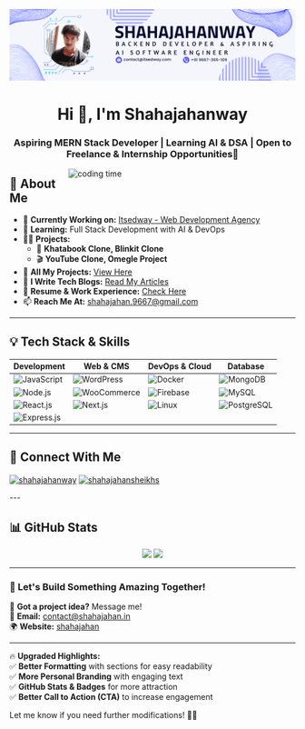 ![logo](https://github.com/shahajahanway/Shahajahanway/blob/main/%20Banner.png)
<h1 align="center">Hi 👋, I'm Shahajahanway</h1>
<h3 align="center">Aspiring MERN Stack Developer | Learning AI & DSA | Open to Freelance & Internship Opportunities🚀</h3>

<img align="right" width="400" src="https://cdn.dribbble.com/users/1162077/screenshots/3848914/programmer.gif" alt="coding time">

## 🚀 About Me  
- 🔭 **Currently Working on:** [Itsedway - Web Development Agency](https://www.itsedway.com)  
- 🌱 **Learning:** Full Stack Development with AI & DevOps  
- 👨‍💻 **Projects:**  
  - 🚀 **Khatabook Clone, Blinkit Clone**  
  - 🎬 **YouTube Clone, Omegle Project**  
- 📌 **All My Projects:** [View Here](http://itsedway.com/Project)  
- 📝 **I Write Tech Blogs:** [Read My Articles](http://blog.itsedway.com)  
- 📄 **Resume & Work Experience:** [Check Here](http://itsedway.com/resume)  
- 📫 **Reach Me At:** shahajahan.9667@gmail.com  

---

## 💡 Tech Stack & Skills  

| **Development** | **Web & CMS** | **DevOps & Cloud** | **Database** |
|---------------|---------------|------------------|------------|
| ![JavaScript](https://img.shields.io/badge/JavaScript-F7DF1E?style=for-the-badge&logo=javascript&logoColor=black) | ![WordPress](https://img.shields.io/badge/WordPress-21759B?style=for-the-badge&logo=wordpress&logoColor=white) | ![Docker](https://img.shields.io/badge/Docker-2496ED?style=for-the-badge&logo=docker&logoColor=white) | ![MongoDB](https://img.shields.io/badge/MongoDB-4EA94B?style=for-the-badge&logo=mongodb&logoColor=white) |
| ![Node.js](https://img.shields.io/badge/Node.js-339933?style=for-the-badge&logo=nodedotjs&logoColor=white) | ![WooCommerce](https://img.shields.io/badge/WooCommerce-96588A?style=for-the-badge&logo=woocommerce&logoColor=white) | ![Firebase](https://img.shields.io/badge/Firebase-FFCA28?style=for-the-badge&logo=firebase&logoColor=black) | ![MySQL](https://img.shields.io/badge/MySQL-4479A1?style=for-the-badge&logo=mysql&logoColor=white) |
| ![React.js](https://img.shields.io/badge/React.js-61DAFB?style=for-the-badge&logo=react&logoColor=black) | ![Next.js](https://img.shields.io/badge/Next.js-000000?style=for-the-badge&logo=nextdotjs&logoColor=white) | ![Linux](https://img.shields.io/badge/Linux-FCC624?style=for-the-badge&logo=linux&logoColor=black) | ![PostgreSQL](https://img.shields.io/badge/PostgreSQL-336791?style=for-the-badge&logo=postgresql&logoColor=white) |
| ![Express.js](https://img.shields.io/badge/Express.js-000000?style=for-the-badge&logo=express&logoColor=white) |  |  |  |

---

## 🔗 Connect With Me  
<p align="left">
<a href="https://linkedin.com/in/shahajahanway" target="blank"><img align="center" src="https://raw.githubusercontent.com/rahuldkjain/github-profile-readme-generator/master/src/images/icons/Social/linked-in-alt.svg" alt="shahajahanway" height="30" width="40" /></a>
<a href="https://instagram.com/shahajahansheikhs" target="blank"><img align="center" src="https://raw.githubusercontent.com/rahuldkjain/github-profile-readme-generator/master/src/images/icons/Social/instagram.svg" alt="shahajahansheikhs" height="30" width="40" /></a>
</p>
---

## 📊 GitHub Stats  
<p align="center">
  <img width="48%" src="https://github-readme-stats.vercel.app/api?username=shahajahanway&show_icons=true&theme=radical" />
  <img width="48%" src="https://github-readme-streak-stats.herokuapp.com/?user=shahajahanway&theme=radical" />
</p>

---

### 🚀 Let's Build Something Amazing Together!  
💬 **Got a project idea?** Message me!  
📧 **Email:** contact@shahajahan.in  
🌍 **Website:** [shahajahan](https://www.shahajahan.in)  

---

🔥 **Upgraded Highlights:**  
✅ **Better Formatting** with sections for easy readability  
✅ **More Personal Branding** with engaging text  
✅ **GitHub Stats & Badges** for more attraction  
✅ **Better Call to Action (CTA)** to increase engagement  

Let me know if you need further modifications! 🚀🔥  
